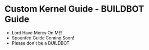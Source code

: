 # Custom Kernel Guide - BUILDBOT Guide

* Lord Have Mercy On ME!
* Spoonfed Guide Coming Soon!
* Please don't be a BUILDBOT

